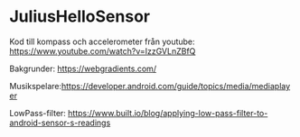 # JuliusHelloSensor

Kod till kompass och accelerometer från youtube: https://www.youtube.com/watch?v=IzzGVLnZBfQ

Bakgrunder: https://webgradients.com/

Musikspelare:https://developer.android.com/guide/topics/media/mediaplayer

LowPass-filter: https://www.built.io/blog/applying-low-pass-filter-to-android-sensor-s-readings
